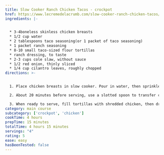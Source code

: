 ```yaml
---
title: Slow Cooker Ranch Chicken Tacos - crockpot
href: https://www.lecremedelacrumb.com/slow-cooker-ranch-chicken-tacos/
ingredients: |-
  

  * 3-4boneless skinless chicken breasts
  * 1/2 cup water
  * 2 tablespoons taco seasoning(or 1 packet of taco seasoning)
  * 1 packet ranch seasoning
  * 8-10 small taco-sized flour tortillas
  * ranch dressing, to taste
  * 2-3 cups cole slaw, without sauce
  * 1/2 red onion, thinly sliced
  * 1/4 cup cilantro leaves, roughly chopped
directions: >-
  

  1. Place chicken breasts in slow cooker. Pour in water, then sprinkle chicken with taco seasoning and ranch seasoning. Cover and cook on high for 3-4 hours or on low for 6-7 hours.

  2. About 20 minutes before serving, use a slotted spoon to transfer chicken to a bowl, shred with 2 forks, then return to slow cooker and stir.

  3. When ready to serve, fill tortillas with shredded chicken, then drizzle with ranch dressing. Top with slaw, red onions, cilantro, and any additional desired toppings such as shredded cheese, avocado, or tomatoes. Serve immediately.
category: main course
subcategory: ['crockpot', 'chicken']
cookTime: 4 hours
prepTime: 15 minutes
totalTime: 4 hours 15 minutes
servings: "4"
rating: 5
ease: easy
hasBeenTested: false
---
```

